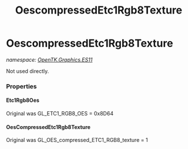﻿---
title: OescompressedEtc1Rgb8Texture
---

# OescompressedEtc1Rgb8Texture
_namespace: [OpenTK.Graphics.ES11](N-OpenTK.Graphics.ES11.html)_

Not used directly.



### Properties

#### Etc1Rgb8Oes
Original was GL_ETC1_RGB8_OES = 0x8D64
#### OesCompressedEtc1Rgb8Texture
Original was GL_OES_compressed_ETC1_RGB8_texture = 1

